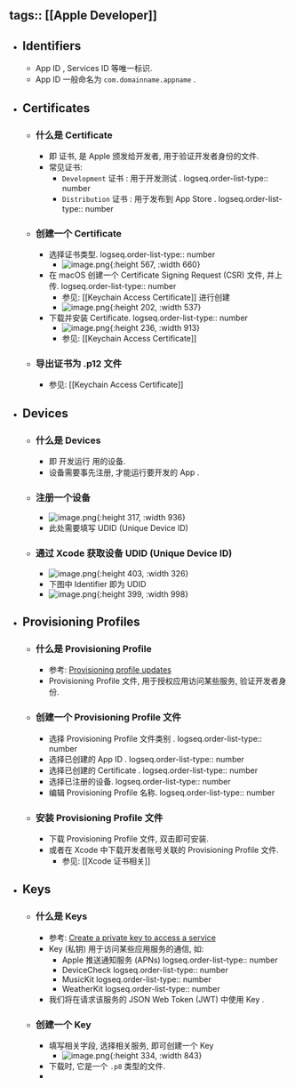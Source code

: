 tags:: [[Apple Developer]] 
---

- ## Identifiers
	- App ID , Services ID 等唯一标识.
	- App ID 一般命名为 `com.domainname.appname` .
- ## Certificates
	- ### 什么是 Certificate
		- 即 证书, 是 Apple 颁发给开发者, 用于验证开发者身份的文件.
		- 常见证书:
			- `Development` 证书 : 用于开发测试 .
			  logseq.order-list-type:: number
			- `Distribution` 证书 : 用于发布到 App Store .
			  logseq.order-list-type:: number
	- ### 创建一个 Certificate
		- 选择证书类型.
		  logseq.order-list-type:: number
			- ![image.png](../assets/image_1743790261311_0.png){:height 567, :width 660}
		- 在 macOS 创建一个 Certificate Signing Request (CSR) 文件, 并上传.
		  logseq.order-list-type:: number
			- 参见: [[Keychain Access Certificate]] 进行创建
			- ![image.png](../assets/image_1743828694993_0.png){:height 202, :width 537}
		- 下载并安装 Certificate.
		  logseq.order-list-type:: number
			- ![image.png](../assets/image_1743829263657_0.png){:height 236, :width 913}
			- 参见: [[Keychain Access Certificate]]
	- ### 导出证书为 .p12 文件
		- 参见: [[Keychain Access Certificate]]
- ## Devices
	- ### 什么是 Devices
		- 即 开发运行 用的设备.
		- 设备需要事先注册, 才能运行要开发的 App .
	- ### 注册一个设备
		- ![image.png](../assets/image_1743837185723_0.png){:height 317, :width 936}
		- 此处需要填写 UDID (Unique Device ID)
	- ### 通过 Xcode 获取设备 UDID (Unique Device ID)
		- ![image.png](../assets/image_1743837331070_0.png){:height 403, :width 326}
		- 下图中 Identifier 即为 UDID
		- ![image.png](../assets/image_1743837508805_0.png){:height 399, :width 998}
- ## Provisioning Profiles
	- ### 什么是 Provisioning Profile
		- 参考: [Provisioning profile updates](https://developer.apple.com/help/account/provisioning-profiles/provisioning-profile-updates)
		- Provisioning Profile 文件, 用于授权应用访问某些服务, 验证开发者身份.
	- ### 创建一个 Provisioning Profile 文件
		- 选择 Provisioning Profile 文件类别 .
		  logseq.order-list-type:: number
		- 选择已创建的 App ID .
		  logseq.order-list-type:: number
		- 选择已创建的 Certificate .
		  logseq.order-list-type:: number
		- 选择已注册的设备.
		  logseq.order-list-type:: number
		- 编辑 Provisioning Profile 名称.
		  logseq.order-list-type:: number
	- ### 安装 Provisioning Profile 文件
		- 下载 Provisioning  Profile 文件, 双击即可安装.
		- 或者在 Xcode 中下载开发者账号关联的 Provisioning Profile 文件.
			- 参见: [[Xcode 证书相关]]
- ## Keys
	- ### 什么是 Keys
		- 参考:  [Create a private key to access a service](https://developer.apple.com/help/account/keys/create-a-private-key)
		- Key (私钥) 用于访问某些应用服务的通信, 如:
			- Apple 推送通知服务 (APNs)
			  logseq.order-list-type:: number
			- DeviceCheck
			  logseq.order-list-type:: number
			- MusicKit
			  logseq.order-list-type:: number
			- WeatherKit
			  logseq.order-list-type:: number
		- 我们将在请求该服务的 JSON Web Token (JWT) 中使用 Key .
	- ### 创建一个 Key
		- 填写相关字段, 选择相关服务, 即可创建一个 Key
			- ![image.png](../assets/image_1743840345000_0.png){:height 334, :width 843}
		- 下载时, 它是一个 `.p8` 类型的文件.
		-